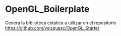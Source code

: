 # OpenGL_Boilerplate

Genera la biblioteca estática a utilizar en el repositorio https://github.com/vsisquesc/OpenGL_Starter
